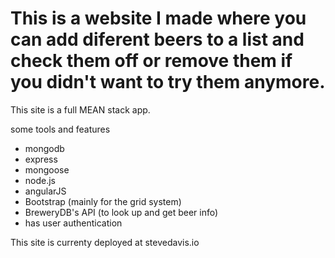 # This is a website I made where you can add diferent beers to a list and check them off or remove them if you didn't want to try them anymore.

This site is a full MEAN stack app.

some tools and features

* mongodb
* express
* mongoose
* node.js
* angularJS
* Bootstrap (mainly for the grid system)
* BreweryDB's API (to look up and get beer info)
* has user authentication

This site is currenty deployed at stevedavis.io
